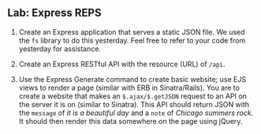 
## Lab: Express REPS

1. Create an Express application that serves a static JSON file. We used the `fs` library to do this yesterday. Feel free to refer to your code from yesterday for assistance.

2. Create an Express RESTful API with the resource (URL) of `/api`.

3. Use the Express Generate command to create basic website; use EJS views to render a page (similar with ERB in Sinatra/Rails). You are to create a website that makes an `$.ajax/$.getJSON` request to an API on the server it is on (similar to Sinatra). This API should return JSON with the `message` of *it is a beautiful day* and a `note` of *Chicago summers rock*. It should then render this data somewhere on the page using jQuery.
